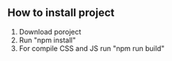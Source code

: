 How to install project
------------------------------
1) Download poroject
2) Run "npm install"
3) For compile CSS and JS run "npm run build"